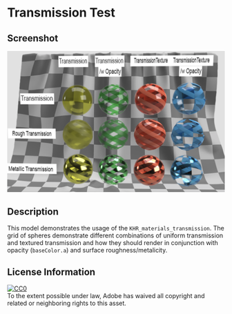 # Transmission Test

## Screenshot

![screenshot](screenshot/screenshot_large.png)

## Description

This model demonstrates the usage of the `KHR_materials_transmission`. The grid of spheres demonstrate different combinations of uniform transmission and textured transmission and how they should render in conjunction with opacity (`baseColor.a`) and surface roughness/metalicity.

## License Information

[![CC0](http://i.creativecommons.org/p/zero/1.0/88x31.png)](http://creativecommons.org/publicdomain/zero/1.0/)  
To the extent possible under law, Adobe has waived all copyright and related or neighboring rights to this asset.
